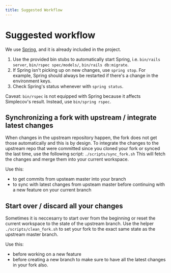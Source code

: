 ```yaml
---
title: Suggested Workflow
---
```


# Suggested workflow

We use [Spring](https://github.com/rails/spring), and it is already included in
the project.

1.  Use the provided bin stubs to automatically start Spring, i.e.
    `bin/rails server`, `bin/rspec spec/models/`, `bin/rails db:migrate`.
1.  If Spring isn't picking up on new changes, use `spring stop`. For example,
    Spring should always be restarted if there's a change in the environment
    keys.
1.  Check Spring's status whenever with `spring status`.

Caveat: `bin/rspec` is not equipped with Spring because it affects Simplecov's
result. Instead, use `bin/spring rspec`.

## Synchronizing a fork with upstream / integrate latest changes

When changes in the upstream repository happen, the fork does not get those
automatically and this is by design. To integrate the changes to the upstream
repo that were committed since you cloned your fork or synced the last time, use
the following script: `./scripts/sync_fork.sh` This will fetch the changes and
merge them into your current workspace.

Use this:

- to get commits from upsteam master into your branch
- to sync with latest changes from upsteam master before continuing with a new
  feature on your current branch

## Start over / discard all your changes

Sometimes it is neccesarry to start over from the beginning or reset the current
workspace to the state of the upstream branch. Use the helper
`./scripts/clean_fork.sh` to set your fork to the exact same state as the
upstream master branch.

Use this:

- before working on a new feature
- before creating a new branch to make sure to have all the latest changes in
  your fork also.

